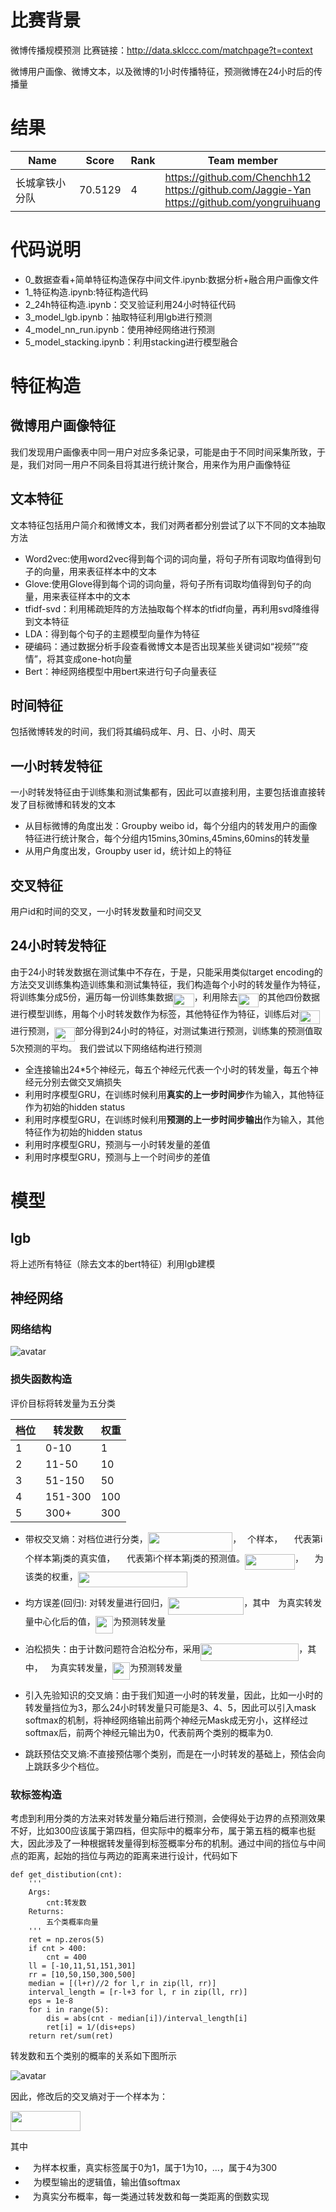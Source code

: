 # 比赛背景

微博传播规模预测
比赛链接：http://data.sklccc.com/matchpage?t=context

微博用户画像、微博文本，以及微博的1小时传播特征，预测微博在24小时后的传播量


# 结果
|  Name   | Score  | Rank  | Team member  |
|  ----  | ----  |  ----  |  ----  |
| 长城拿铁小分队  | 70.5129 | 4 |https://github.com/Chenchh12<br>https://github.com/Jaggie-Yan<br>https://github.com/yongruihuang |

# 代码说明

- 0_数据查看+简单特征构造保存中间文件.ipynb:数据分析+融合用户画像文件
- 1_特征构造.ipynb:特征构造代码
- 2_24h特征构造.ipynb：交叉验证利用24小时特征代码
- 3_model_lgb.ipynb：抽取特征利用lgb进行预测
- 4_model_nn_run.ipynb：使用神经网络进行预测
- 5_model_stacking.ipynb：利用stacking进行模型融合

# 特征构造

## 微博用户画像特征

我们发现用户画像表中同一用户对应多条记录，可能是由于不同时间采集所致，于是，我们对同一用户不同条目将其进行统计聚合，用来作为用户画像特征

## 文本特征
文本特征包括用户简介和微博文本，我们对两者都分别尝试了以下不同的文本抽取方法
- Word2vec:使用word2vec得到每个词的词向量，将句子所有词取均值得到句子的向量，用来表征样本中的文本
- Glove:使用Glove得到每个词的词向量，将句子所有词取均值得到句子的向量，用来表征样本中的文本
- tfidf-svd：利用稀疏矩阵的方法抽取每个样本的tfidf向量，再利用svd降维得到文本特征
- LDA：得到每个句子的主题模型向量作为特征
- 硬编码：通过数据分析手段查看微博文本是否出现某些关键词如“视频”“疫情”，将其变成one-hot向量
- Bert：神经网络模型中用bert来进行句子向量表征

## 时间特征
包括微博转发的时间，我们将其编码成年、月、日、小时、周天

## 一小时转发特征
一小时转发特征由于训练集和测试集都有，因此可以直接利用，主要包括谁直接转发了目标微博和转发的文本
- 从目标微博的角度出发：Groupby weibo id，每个分组内的转发用户的画像特征进行统计聚合，每个分组内15mins,30mins,45mins,60mins的转发量
- 从用户角度出发，Groupby user id，统计如上的特征

## 交叉特征
用户id和时间的交叉，一小时转发数量和时间交叉


## 24小时转发特征
由于24小时转发数据在测试集中不存在，于是，只能采用类似target encoding的方法交叉训练集构造训练集和测试集特征，我们构造每个小时的转发量作为特征，将训练集分成5份，遍历每一份训练集数据<img src="svgs/1a3452293037722957e353d66493e294.svg?invert_in_darkmode" align=middle width=33.36695504999999pt height=22.465723500000017pt/>，利用除去<img src="svgs/1a3452293037722957e353d66493e294.svg?invert_in_darkmode" align=middle width=33.36695504999999pt height=22.465723500000017pt/>的其他四份数据进行模型训练，用每个小时转发数作为标签，其他特征作为特征，训练后对<img src="svgs/1a3452293037722957e353d66493e294.svg?invert_in_darkmode" align=middle width=33.36695504999999pt height=22.465723500000017pt/>进行预测，<img src="svgs/1a3452293037722957e353d66493e294.svg?invert_in_darkmode" align=middle width=33.36695504999999pt height=22.465723500000017pt/>部分得到24小时的特征，对测试集进行预测，训练集的预测值取5次预测的平均。
我们尝试以下网络结构进行预测
- 全连接输出24\*5个神经元，每五个神经元代表一个小时的转发量，每五个神经元分别去做交叉熵损失
- 利用时序模型GRU，在训练时候利用**真实的上一步时间步**作为输入，其他特征作为初始的hidden status
- 利用时序模型GRU，在训练时候利用**预测的上一步时间步输出**作为输入，其他特征作为初始的hidden status
- 利用时序模型GRU，预测与一小时转发量的差值
- 利用时序模型GRU，预测与上一个时间步的差值


# 模型

## lgb

将上述所有特征（除去文本的bert特征）利用lgb建模


## 神经网络

### 网络结构

![avatar](images/神经网络结构.png)

### 损失函数构造

评价目标将转发量为五分类

|档位	|转发数|权重|
|  ----  | ----  |  ----  |
|1|	0-10|	1|
|2|	11-50|	10|
|3|	51-150|	50|
|4|	151-300|	100|
|5|	300+|	300|

- 带权交叉熵：对档位进行分类，<img src="svgs/82f9185dc9755b126480df473ed521ef.svg?invert_in_darkmode" align=middle width=135.48937214999998pt height=31.36100879999999pt/>，<img src="svgs/55a049b8f161ae7cfeb0197d75aff967.svg?invert_in_darkmode" align=middle width=9.86687624999999pt height=14.15524440000002pt/>个样本，<img src="svgs/0dc78fafcf888221e7b04b797ecf1a81.svg?invert_in_darkmode" align=middle width=18.81483944999999pt height=14.15524440000002pt/>代表第i个样本第j类的真实值，<img src="svgs/200cdf959030dfee4638a263f63db3ae.svg?invert_in_darkmode" align=middle width=19.025975099999986pt height=14.15524440000002pt/>代表第i个样本第j类的预测值。<img src="svgs/9bb9bef4064b1dd3da0feacbbbcddc96.svg?invert_in_darkmode" align=middle width=79.91057249999999pt height=24.65753399999998pt/>，<img src="svgs/40cca55dbe7b8452cf1ede03d21fe3ed.svg?invert_in_darkmode" align=middle width=17.87301779999999pt height=14.15524440000002pt/>为该类的权重，<img src="svgs/fe54c91f95be39b9b62cae7ee59857d2.svg?invert_in_darkmode" align=middle width=174.85930439999998pt height=24.65753399999998pt/>

- 均方误差(回归): 对转发量进行回归，<img src="svgs/34eb1d9a0bb904c5215114214f703118.svg?invert_in_darkmode" align=middle width=121.36256055pt height=27.91243950000002pt/>，其中<img src="svgs/2b442e3e088d1b744730822d18e7aa21.svg?invert_in_darkmode" align=middle width=12.710331149999991pt height=14.15524440000002pt/>为真实转发量中心化后的值，<img src="svgs/5eabf65c96fa582c9314fc597a0d957b.svg?invert_in_darkmode" align=middle width=28.44140804999999pt height=27.91243950000002pt/>为预测转发量

- 泊松损失：由于计数问题符合泊松分布，采用<img src="svgs/440375cbb193942b6a1d70cd2d55fc80.svg?invert_in_darkmode" align=middle width=157.51908974999998pt height=27.91243950000002pt/>，其中，<img src="svgs/2b442e3e088d1b744730822d18e7aa21.svg?invert_in_darkmode" align=middle width=12.710331149999991pt height=14.15524440000002pt/>为真实转发量，<img src="svgs/5eabf65c96fa582c9314fc597a0d957b.svg?invert_in_darkmode" align=middle width=28.44140804999999pt height=27.91243950000002pt/>为预测转发量

- 引入先验知识的交叉熵：由于我们知道一小时的转发量，因此，比如一小时的转发量挡位为3，那么24小时转发量只可能是3、4、5，因此可以引入mask softmax的机制，将神经网络输出前两个神经元Mask成无穷小，这样经过softmax后，前两个神经元输出为0，代表前两个类别的概率为0.

- 跳跃预估交叉熵:不直接预估哪个类别，而是在一小时转发的基础上，预估会向上跳跃多少个档位。

### 软标签构造

考虑到利用分类的方法来对转发量分箱后进行预测，会使得处于边界的点预测效果不好，比如300应该属于第四档，但实际中的概率分布，属于第五档的概率也挺大，因此涉及了一种根据转发量得到标签概率分布的机制。通过中间的挡位与中间点的距离，起始的挡位与两边的距离来进行设计，代码如下


```
def get_distibution(cnt):
    '''
    Args:
        cnt:转发数
    Returns:
        五个类概率向量
    '''
    ret = np.zeros(5)
    if cnt > 400:
        cnt = 400
    ll = [-10,11,51,151,301]
    rr = [10,50,150,300,500]
    median = [(l+r)//2 for l,r in zip(ll, rr)]
    interval_length = [r-l+3 for l, r in zip(ll, rr)]
    eps = 1e-8
    for i in range(5):
        dis = abs(cnt - median[i])/interval_length[i]
        ret[i] = 1/(dis+eps)
    return ret/sum(ret)
```

转发数和五个类别的概率的关系如下图所示

![avatar](images/软标签性质.png)


因此，修改后的交叉熵对于一个样本为：

<img src="svgs/ea1ae3fa74957f26e7c6cbc5f9cd926e.svg?invert_in_darkmode" align=middle width=111.51310664999998pt height=32.256008400000006pt/>

其中
- <img src="svgs/31fae8b8b78ebe01cbfbe2fe53832624.svg?invert_in_darkmode" align=middle width=12.210846449999991pt height=14.15524440000002pt/>为样本权重，真实标签属于0为1，属于1为10，...，属于4为300
- <img src="svgs/0d19b0a4827a28ecffa01dfedf5f5f2c.svg?invert_in_darkmode" align=middle width=12.92146679999999pt height=14.15524440000002pt/>为模型输出的逻辑值，输出值softmax
- <img src="svgs/9294da67e8fbc8ee3f1ac635fc79c893.svg?invert_in_darkmode" align=middle width=11.989211849999991pt height=14.15524440000002pt/>为真实分布概率，每一类通过转发数和每一类距离的倒数实现
